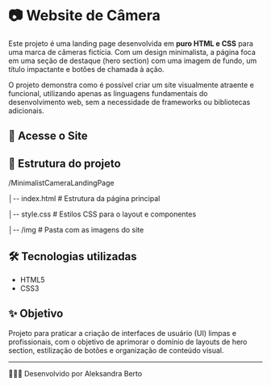 # 📷 Website de Câmera

Este projeto é uma landing page desenvolvida em **puro HTML e CSS** para uma marca de câmeras fictícia. Com um design minimalista, a página foca em uma seção de destaque (hero section) com uma imagem de fundo, um título impactante e botões de chamada à ação.

O projeto demonstra como é possível criar um site visualmente atraente e funcional, utilizando apenas as linguagens fundamentais do desenvolvimento web, sem a necessidade de frameworks ou bibliotecas adicionais.

## 🚀 Acesse o Site


## 📂 Estrutura do projeto
/MinimalistCameraLandingPage

│-- index.html # Estrutura da página principal

│-- style.css # Estilos CSS para o layout e componentes

│-- /img # Pasta com as imagens do site

## 🛠️ Tecnologias utilizadas
- HTML5
- CSS3

## ✨ Objetivo
Projeto para praticar a criação de interfaces de usuário (UI) limpas e profissionais, com o objetivo de aprimorar o domínio de layouts de hero section, estilização de botões e organização de conteúdo visual.

---

👩🏽‍💻 Desenvolvido por Aleksandra Berto
